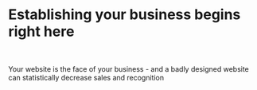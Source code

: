 <h1>Establishing your business begins right here</h1>
<br />
<p>Your website is the face of your business - and a badly designed website can statistically decrease sales and
recognition</p>
